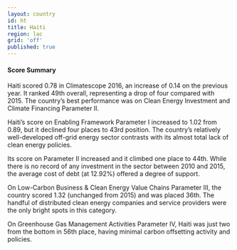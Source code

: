 ```yaml
---
layout: country
id: ht
title: Haiti
region: lac
grid: 'off'
published: true
---
```




#### Score Summary 

Haiti scored 0.78 in Climatescope 2016, an increase of 0.14 on the previous year. It ranked 49th overall, representing a drop of four compared with 2015. The country’s best performance was on Clean Energy Investment and Climate Financing Parameter II.

Haiti’s score on Enabling Framework Parameter I increased to 1.02 from 0.89, but it declined four places to 43rd position. The country’s relatively well-developed off-grid energy sector  contrasts with its almost total lack of clean energy policies.

Its score on Parameter II increased and it climbed one place to 44th. While there is no record of any investment in the sector between 2010 and 2015, the average cost of debt (at 12.92%) offered a degree of support.

On Low-Carbon Business & Clean Energy Value Chains Parameter III, the country scored 1.32 (unchanged from 2015) and was placed 36th. The handful of distributed clean energy companies and service providers were the only bright spots in this category.

On Greenhouse Gas Management Activities Parameter IV, Haiti was just two from the bottom in 56th place, having minimal carbon offsetting activity and policies.
